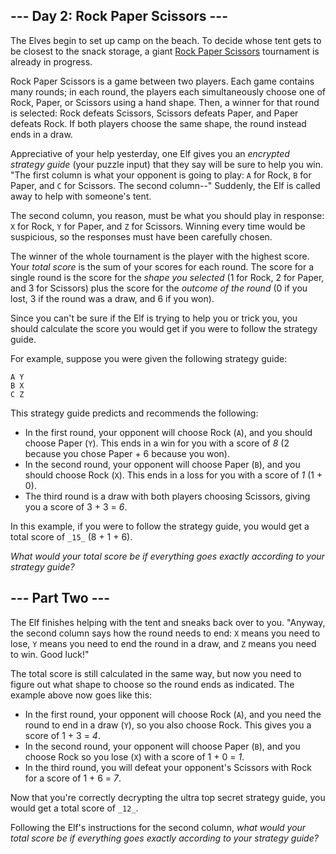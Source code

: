 ﻿## --- Day 2: Rock Paper Scissors ---

The Elves begin to set up camp on the beach. To decide whose tent gets to be closest to the snack storage, a giant  [Rock Paper Scissors](https://en.wikipedia.org/wiki/Rock_paper_scissors)  tournament is already in progress.

Rock Paper Scissors is a game between two players. Each game contains many rounds; in each round, the players each simultaneously choose one of Rock, Paper, or Scissors using a hand shape. Then, a winner for that round is selected: Rock defeats Scissors, Scissors defeats Paper, and Paper defeats Rock. If both players choose the same shape, the round instead ends in a draw.

Appreciative of your help yesterday, one Elf gives you an  _encrypted strategy guide_  (your puzzle input) that they say will be sure to help you win. "The first column is what your opponent is going to play:  `A`  for Rock,  `B`  for Paper, and  `C`  for Scissors. The second column--" Suddenly, the Elf is called away to help with someone's tent.

The second column,  you reason, must be what you should play in response:  `X`  for Rock,  `Y`  for Paper, and  `Z`  for Scissors. Winning every time would be suspicious, so the responses must have been carefully chosen.

The winner of the whole tournament is the player with the highest score. Your  _total score_  is the sum of your scores for each round. The score for a single round is the score for the  _shape you selected_  (1 for Rock, 2 for Paper, and 3 for Scissors) plus the score for the  _outcome of the round_  (0 if you lost, 3 if the round was a draw, and 6 if you won).

Since you can't be sure if the Elf is trying to help you or trick you, you should calculate the score you would get if you were to follow the strategy guide.

For example, suppose you were given the following strategy guide:

```
A Y
B X
C Z

```

This strategy guide predicts and recommends the following:

-   In the first round, your opponent will choose Rock (`A`), and you should choose Paper (`Y`). This ends in a win for you with a score of  _8_  (2 because you chose Paper + 6 because you won).
-   In the second round, your opponent will choose Paper (`B`), and you should choose Rock (`X`). This ends in a loss for you with a score of  _1_  (1 + 0).
-   The third round is a draw with both players choosing Scissors, giving you a score of 3 + 3 =  _6_.

In this example, if you were to follow the strategy guide, you would get a total score of  `_15_`  (8 + 1 + 6).

_What would your total score be if everything goes exactly according to your strategy guide?_

## --- Part Two ---

The Elf finishes helping with the tent and sneaks back over to you. "Anyway, the second column says how the round needs to end:  `X`  means you need to lose,  `Y`  means you need to end the round in a draw, and  `Z`  means you need to win. Good luck!"

The total score is still calculated in the same way, but now you need to figure out what shape to choose so the round ends as indicated. The example above now goes like this:

-   In the first round, your opponent will choose Rock (`A`), and you need the round to end in a draw (`Y`), so you also choose Rock. This gives you a score of 1 + 3 =  _4_.
-   In the second round, your opponent will choose Paper (`B`), and you choose Rock so you lose (`X`) with a score of 1 + 0 =  _1_.
-   In the third round, you will defeat your opponent's Scissors with Rock for a score of 1 + 6 =  _7_.

Now that you're correctly decrypting the ultra top secret strategy guide, you would get a total score of  `_12_`.

Following the Elf's instructions for the second column,  _what would your total score be if everything goes exactly according to your strategy guide?_